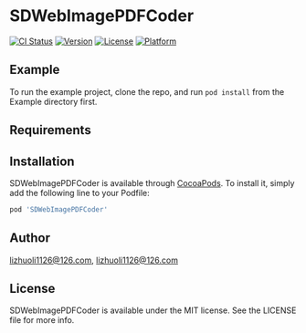 # SDWebImagePDFCoder

[![CI Status](https://img.shields.io/travis/lizhuoli1126@126.com/SDWebImagePDFCoder.svg?style=flat)](https://travis-ci.org/lizhuoli1126@126.com/SDWebImagePDFCoder)
[![Version](https://img.shields.io/cocoapods/v/SDWebImagePDFCoder.svg?style=flat)](https://cocoapods.org/pods/SDWebImagePDFCoder)
[![License](https://img.shields.io/cocoapods/l/SDWebImagePDFCoder.svg?style=flat)](https://cocoapods.org/pods/SDWebImagePDFCoder)
[![Platform](https://img.shields.io/cocoapods/p/SDWebImagePDFCoder.svg?style=flat)](https://cocoapods.org/pods/SDWebImagePDFCoder)

## Example

To run the example project, clone the repo, and run `pod install` from the Example directory first.

## Requirements

## Installation

SDWebImagePDFCoder is available through [CocoaPods](https://cocoapods.org). To install
it, simply add the following line to your Podfile:

```ruby
pod 'SDWebImagePDFCoder'
```

## Author

lizhuoli1126@126.com, lizhuoli1126@126.com

## License

SDWebImagePDFCoder is available under the MIT license. See the LICENSE file for more info.

